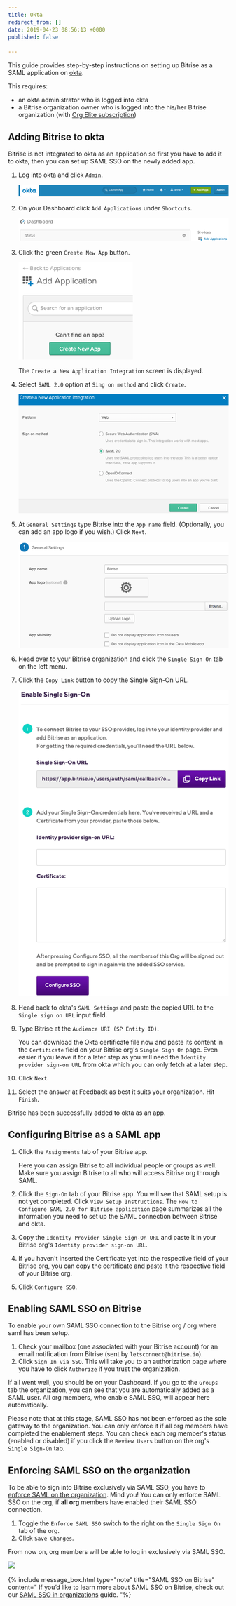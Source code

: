 ```yaml
---
title: Okta
redirect_from: []
date: 2019-04-23 08:56:13 +0000
published: false

---
```

This guide provides step-by-step instructions on setting up Bitrise as a SAML application on [okta](https://www.okta.com/).

This requires:

* an okta administrator who is logged into okta
* a Bitrise organization owner who is logged into the his/her Bitrise organization (with [Org Elite subscription](https://www.bitrise.io/pricing/teams))

## Adding Bitrise to okta

Bitrise is not integrated to okta as an application so first you have to add it to okta, then you can set up SAML SSO on the newly added app.

 1. Log into okta and click `Admin`.

    ![](/img/add-apps-okta.png)
 2. On your Dashboard click `Add Applications` under `Shortcuts`.

    ![](/img/okta-shortcuts.png)
 3. Click the green `Create New App` button.

    ![](/img/okta-create-new-app.png)

    The `Create a New Application Integration` screen is displayed.
 4. Select `SAML 2.0` option at `Sing on method` and click `Create`.

    ![](/img/okta-create-new-app-pop-up.png)
 5. At `General Settings` type Bitrise into the `App name` field. (Optionally, you can add an app logo if you wish.) Click `Next`.

    ![](/img/okta-general-settings.png)
 6. Head over to your Bitrise organization and click the `Single Sign On` tab on the left menu.
 7. Click the `Copy Link` button to copy the Single Sign-On URL.

    ![](/img/okta-bitrise-config.png)
 8. Head back to okta's `SAML Settings` and paste the copied URL to the `Single sign on URL` input field.
 9. Type Bitrise at the `Audience URI (SP Entity ID)`.

    You can download the Okta certificate file now and paste its content in the `Certificate` field on your Bitrise org's `Single Sign On` page. Even easier if you leave it for a later step as you will need the `Identity provider sign-on URL` from okta which you can only fetch at a later step.

    
10. Click `Next`.
11. Select the answer at Feedback as best it suits your organization. Hit `Finish`.

Bitrise has been successfully added to okta as an app.

## Configuring Bitrise as a SAML app

1. Click the `Assignments` tab of your Bitrise app.

   Here you can assign Bitrise to all individual people or groups as well. Make sure you assign Bitrise to all who will access Bitrise org through SAML.
2. Click the `Sign-On` tab of your Bitrise app. You will see that SAML setup is not yet completed. Click `View Setup Instructions`.
   The `How to Configure SAML 2.0 for Bitrise application` page summarizes all the information you need to set up the SAML connection between Bitrise and okta.
3. Copy the `Identity Provider Single Sign-On URL` and paste it in your Bitrise org's `Identity provider sign-on URL`.
4. If you haven't inserted the Certificate yet into the respective field of your Bitrise org, you can copy the certificate and paste it the respective field of your Bitrise org.
5. Click `Configure SSO`.

## Enabling SAML SSO on Bitrise

To enable your own SAML SSO connection to the Bitrise org / org where saml has been setup.

1. Check your mailbox (one associated with your Bitrise account) for an email notification from Bitrise (sent by `letsconnect@bitrise.io`).
2. Click `Sign In via SSO`. This will take you to an authorization page where you have to click `Authorize` if you trust the organization.

If all went well, you should be on your Dashboard. If you go to the `Groups` tab the organization, you can see that you are automatically added as a SAML user. All org members, who enable SAML SSO, will appear here automatically.

Please note that at this stage, SAML SSO has not been enforced as the sole gateway to the organization. You can only enforce it if all org members have completed the enablement steps. You can check each org member's status (enabled or disabled) if you click the `Review Users` button on the org's `Single Sign-On` tab.

## Enforcing SAML SSO on the organization

To be able to sign into Bitrise exclusively via SAML SSO, you have to [enforce SAML on the organization](https://devcenter.bitrise.io/team-management/organizations/saml-sso-in-organizations/#about-saml-sso-enforcement). Mind you! You can only enforce SAML SSO on the org, if **all org** members have enabled their SAML SSO connection.

1. Toggle the `Enforce SAML SSO` switch to the right on the `Single Sign On` tab of the org.
2. Click `Save Changes`.

From now on, org members will be able to log in exclusively via SAML SSO.

![](https://devcenter.bitrise.io/img/enforce-sso.png)

{% include message_box.html type="note" title="SAML SSO on Bitrise" content="
If you’d like to learn more about SAML SSO on Bitrise, check out our [SAML SSO in organizations](https://devcenter.bitrise.io/team-management/organizations/saml-sso-in-organizations/) guide.
"%}